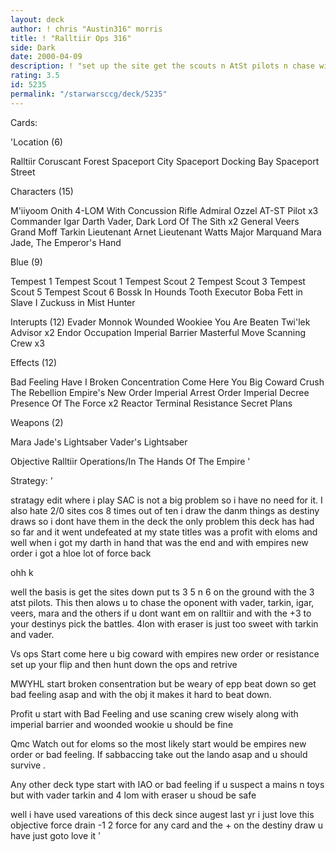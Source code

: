 ```yaml
---
layout: deck
author: ! chris "Austin316" morris
title: ! "Ralltiir Ops 316"
side: Dark
date: 2000-04-09
description: ! "set up the site get the scouts n AtSt pilots n chase with vader tarkin n hunter ships"
rating: 3.5
id: 5235
permalink: "/starwarsccg/deck/5235"
---
```

Cards: 

'Location (6)

Ralltiir
Coruscant
Forest
Spaceport City
Spaceport Docking Bay
Spaceport Street

Characters (15)


M'iiyoom Onith
4-LOM With Concussion Rifle
Admiral Ozzel
AT-ST Pilot x3
Commander Igar
Darth Vader, Dark Lord Of The Sith x2
General Veers
Grand Moff Tarkin
Lieutenant Arnet
Lieutenant Watts
Major Marquand
Mara Jade, The Emperor's Hand

Blue (9)

Tempest 1
Tempest Scout 1
Tempest Scout 2
Tempest Scout 3
Tempest Scout 5
Tempest Scout 6
Bossk In Hounds Tooth
Executor
Boba Fett in Slave I
Zuckuss in Mist Hunter

Interupts (12)
Evader
Monnok
Wounded Wookiee
You Are Beaten
Twi'lek Advisor x2
Endor Occupation
Imperial Barrier
Masterful Move
Scanning Crew x3

Effects (12)

Bad Feeling Have I
Broken Concentration
Come Here You Big Coward
Crush The Rebellion
Empire's New Order
Imperial Arrest Order
Imperial Decree
Presence Of The Force x2
Reactor Terminal
Resistance
Secret Plans

Weapons (2)

Mara Jade's Lightsaber
Vader's Lightsaber

Objective
Ralltiir Operations/In The Hands Of The Empire
'

Strategy: '

stratagy edit
where i play SAC is not a big problem so i have no need for it. I also hate 2/0 sites cos 8 times out of ten i draw the danm things as destiny draws so i dont have them in the deck
the only problem this deck has had so far and it went undefeated at my state titles was a profit with eloms and well when i got my darth in hand that was the end and with empires new order i got a hloe lot of force back





ohh k

well the basis is get the sites down put ts 3 5 n 6 on the ground with the 3 atst pilots. This then alows u to chase the oponent with vader, tarkin, igar, veers, mara and the others if u dont want em on ralltiir and with the +3 to your destinys pick the battles.
4lon with eraser is just too sweet with tarkin and vader.

Vs ops Start come here u big coward with empires new order or resistance set up your flip and then hunt down the ops and retrive

MWYHL  start broken consentration but be weary of epp beat down so get bad feeling asap and with the obj it makes it hard to beat down.

Profit u start with Bad Feeling and use scaning crew wisely along with imperial barrier and woonded wookie u should be fine

Qmc Watch out for eloms so the most likely start would be empires new order or bad feeling. If sabbaccing take out the lando asap and u should survive .

Any other deck type start with IAO or bad feeling if u suspect a mains n toys but with vader tarkin and 4 lom with eraser u shoud be safe

well i have used vareations of this deck since augest last yr i just love this objective force drain -1 2 force for any card and the + on the destiny draw u have just goto love it
'
